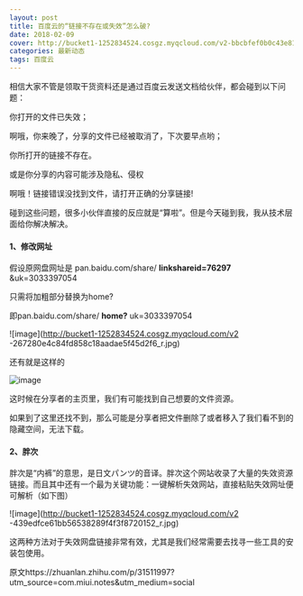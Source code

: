 ```yaml
---
layout: post
title: 百度云的“链接不存在或失效”怎么破?
date: 2018-02-09
cover: http://bucket1-1252834524.cosgz.myqcloud.com/v2-bbcbfef0b0c43e819385b049a8a7d82e_r.jpg
categories: 最新动态
tags: 百度云
---
```

相信大家不管是领取干货资料还是通过百度云发送文档给伙伴，都会碰到以下问题：

你打开的文件已失效；

啊哦，你来晚了，分享的文件已经被取消了，下次要早点哟；

你所打开的链接不存在。

或是你分享的内容可能涉及隐私、侵权

啊哦！链接错误没找到文件，请打开正确的分享链接!

碰到这些问题，很多小伙伴直接的反应就是“算啦”。但是今天碰到我，我从技术层面给你解决解决。

#### 1、修改网址 ####

假设原网盘网址是 pan.baidu.com/share/ **linkshareid=76297** &uk=3033397054

只需将加粗部分替换为home?

即pan.baidu.com/share/ **home?** uk=3033397054

![image](http://bucket1-1252834524.cosgz.myqcloud.com/v2
-267280e4c84fd858c18aadae5f45d2f6_r.jpg)

还有就是这样的

![image](http://bucket1-1252834524.cosgz.myqcloud.com/v2-bbcbfef0b0c43e819385b049a8a7d82e_r.jpg)

这时候在分享者的主页里，我们有可能找到自己想要的文件资源。

如果到了这里还找不到，那么可能是分享者把文件删除了或者移入了我们看不到的隐藏空间，无法下载。

#### 2、胖次

胖次是“内裤”的意思，是日文パンツ的音译。胖次这个网站收录了大量的失效资源链接。而且其中还有一个最为关键功能：一键解析失效网站，直接粘贴失效网址便可解析（如下图）



![image](http://bucket1-1252834524.cosgz.myqcloud.com/v2
-439edfce61bb56538289f4f3f8720152_r.jpg)

这两种方法对于失效网盘链接非常有效，尤其是我们经常需要去找寻一些工具的安装包使用。




原文https://zhuanlan.zhihu.com/p/31511997?utm_source=com.miui.notes&utm_medium=social